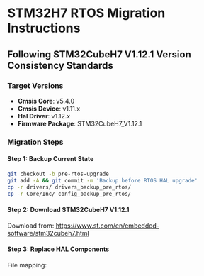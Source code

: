 # STM32H7 RTOS Migration Instructions

## Following STM32CubeH7 V1.12.1 Version Consistency Standards

### Target Versions
- **Cmsis Core**: v5.4.0
- **Cmsis Device**: v1.11.x
- **Hal Driver**: v1.12.x
- **Firmware Package**: STM32CubeH7_V1.12.1

### Migration Steps

#### Step 1: Backup Current State

```bash
git checkout -b pre-rtos-upgrade
git add -A && git commit -m 'Backup before RTOS HAL upgrade'
cp -r drivers/ drivers_backup_pre_rtos/
cp -r Core/Inc/ config_backup_pre_rtos/
```

#### Step 2: Download STM32CubeH7 V1.12.1

Download from: https://www.st.com/en/embedded-software/stm32cubeh7.html

#### Step 3: Replace HAL Components

File mapping:
